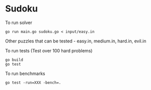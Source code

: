# Sudoku

To run solver

    go run main.go sudoku.go < input/easy.in

Other puzzles that can be tested - easy.in, medium.in, hard.in, evil.in

To run tests (Test over 100 hard problems)
    
    go build
    go test

To run benchmarks
    
    go test -run=XXX -bench=.
